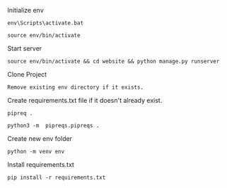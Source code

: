 Initialize env

```
env\Scripts\activate.bat

source env/bin/activate
```

Start server

```
source env/bin/activate && cd website && python manage.py runserver
```

Clone Project

```
Remove existing env directory if it exists.
```

Create requirements.txt file if it doesn't already exist.

```
pipreq .

python3 -m  pipreqs.pipreqs .
```

Create new env folder

```
python -m venv env
```

Install requirements.txt

```
pip install -r requirements.txt
```